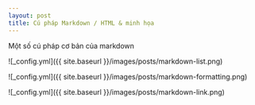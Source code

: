 ```yaml
---
layout: post
title: Cú pháp Markdown / HTML & minh họa
---
```


Một số cú pháp cơ bản của markdown

![_config.yml]({{ site.baseurl }}/images/posts/markdown-list.png)

![_config.yml]({{ site.baseurl }}/images/posts/markdown-formatting.png)

![_config.yml]({{ site.baseurl }}/images/posts/markdown-link.png)
